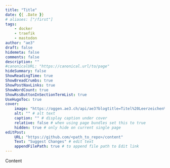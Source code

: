 ```yaml
---
title: "Title"
date: {{ .Date }}
# aliases: ["/first"]
tags:
    - docker
    - traefik
    - mastodon
author: "ae3"
draft: false
hidemeta: false
comments: false
description: ""
#canonicalURL: "https://canonical.url/to/page"
hideSummary: false
ShowReadingTime: true
ShowBreadCrumbs: true
ShowPostNavLinks: true
ShowWordCount: true
ShowRssButtonInSectionTermList: true
UseHugoToc: true
cover:
    image: "https://oggen.ae3.ch/api/ae3?blogtitle=Titel%20Leerzeichen%20Docker" # image path/url
    alt: "" # alt text
    caption: "" # display caption under cover
    relative: false # when using page bundles set this to true
    hidden: true # only hide on current single page
editPost:
    URL: "https://github.com/<path_to_repo>/content"
    Text: "Suggest Changes" # edit text
    appendFilePath: true # to append file path to Edit link
---
```

Content